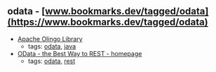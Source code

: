 odata - [www.bookmarks.dev/tagged/odata](https://www.bookmarks.dev/tagged/odata)
---
* [Apache Olingo Library    ](http://olingo.apache.org/)
    * tags: [odata](../tags/odata.md), [java](../tags/java.md)
* [OData - the Best Way to REST  - homepage](https://www.odata.org/)
    * tags: [odata](../tags/odata.md), [rest](../tags/rest.md)
